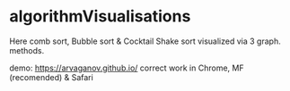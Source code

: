 # algorithmVisualisations
Here comb sort, Bubble sort & Cocktail Shake sort visualized via 3 graph. methods.

demo: https://arvaganov.github.io/
correct work in Chrome, MF (recomended) & Safari
